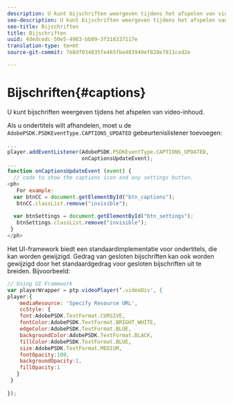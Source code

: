 ```yaml
---
description: U kunt bijschriften weergeven tijdens het afspelen van video-inhoud.
seo-description: U kunt bijschriften weergeven tijdens het afspelen van video-inhoud.
seo-title: Bijschriften
title: Bijschriften
uuid: 4dedcedc-50e5-4983-bb09-3f316337117e
translation-type: tm+mt
source-git-commit: 7e8df034035fe465fbe403949ef828e7811ced2e

---
```



# Bijschriften{#captions}

U kunt bijschriften weergeven tijdens het afspelen van video-inhoud.

Als u ondertitels wilt afhandelen, moet u de `AdobePSDK.PSDKEventType.CAPTIONS_UPDATED` gebeurtenislistener toevoegen:

```js
... 
player.addEventListener(AdobePSDK.PSDKEventType.CAPTIONS_UPDATED,  
                        onCaptionsUpdateEvent); 
... 
function onCaptionsUpdateEvent (event) { 
  // code to show the captions icon and any settings button. 
<ph>
   For example: 
  var btnCC = document.getElementById("btn_captions"); 
   btnCC.classList.remove("invisible"); 
   
  var btnSettings = document.getElementById("btn_settings"); 
   btnSettings.classList.remove("invisible"); 
 } 
</ph>
```

Het UI-framework biedt een standaardimplementatie voor ondertitels, die kan worden gewijzigd. Gedrag van gesloten bijschriften kan ook worden gewijzigd door het standaardgedrag voor gesloten bijschriften uit te breiden. Bijvoorbeeld:

```js
// Using UI Framework 
var playerWrapper = ptp.videoPlayer(‘.videoDiv', { 
player:{ 
    mediaResource: 'Specify Resource URL', 
    ccStyle: { 
    font:AdobePSDK.TextFormat.CURSIVE, 
    fontColor:AdobePSDK.TextFormat.BRIGHT_WHITE, 
    edgeColor:AdobePSDK.TextFormat.BLUE, 
    backgroundColor:AdobePSDK.TextFormat.BLACK, 
    fillColor:AdobePSDK.TextFormat.BLUE, 
    size:AdobePSDK.TextFormat.MEDIUM, 
    fontOpacity:100, 
    backgroundOpacity:1, 
    fillOpacity:1 
   } 
 } 
 
}); 
```

